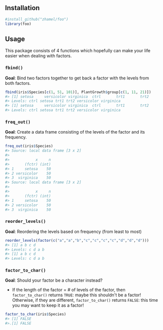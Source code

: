 <!-- README.md is generated from README.Rmd. Please edit that file -->
Installation
------------

``` r
#install_github("zhamel/foo")
library(foo)
```

Usage
-----

This package consists of 4 functions which hopefully can make your life easier when dealing with factors.

### `fbind()`

**Goal**: Bind two factors together to get back a factor with the levels from both factors.

``` r
fbind(iris$Species[c(1, 51, 101)], PlantGrowth$group[c(1, 11, 21)])
#> [1] setosa     versicolor virginica  ctrl       trt1       trt2      
#> Levels: ctrl setosa trt1 trt2 versicolor virginica
#> [1] setosa     versicolor virginica  ctrl       trt1       trt2      
#> Levels: ctrl setosa trt1 trt2 versicolor virginica
```

### `freq_out()`

**Goal**: Create a data frame consisting of the levels of the factor and its frequency.

``` r
freq_out(iris$Species)
#> Source: local data frame [3 x 2]
#> 
#>            x     n
#>       (fctr) (int)
#> 1     setosa    50
#> 2 versicolor    50
#> 3  virginica    50
#> Source: local data frame [3 x 2]
#> 
#>            x     n
#>       (fctr) (int)
#> 1     setosa    50
#> 2 versicolor    50
#> 3  virginica    50
```

### `reorder_levels()`

**Goal**: Reordering the levels based on frequency (from least to most)

``` r
reorder_levels(factor(c("a","a","b","c","c","c","c","d","d","d")))
#> [1] a b c d
#> Levels: c d a b
#> [1] a b c d
#> Levels: c d a b
```

### `factor_to_char()`

**Goal**: Should your factor be a character instead?

-   If the length of the factor = \# of levels of the factor, then `factor_to_char()` returns `TRUE`: maybe this shouldn't be a factor! Otherwise, if they are different, `factor_to_char()` returns `FALSE`: this time you may want to keep it as a factor!

``` r
factor_to_char(iris$Species)
#> [1] FALSE
#>.[1] FALSE
```
